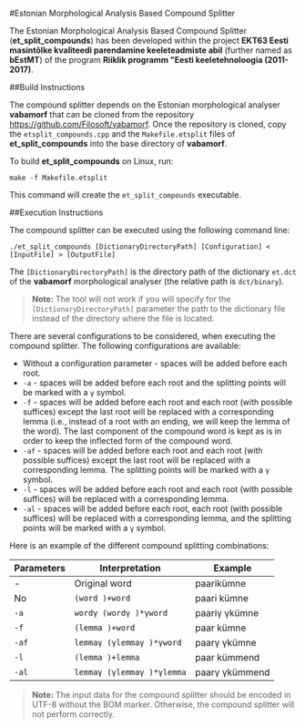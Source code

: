 #Estonian Morphological Analysis Based Compound Splitter

The Estonian Morphological Analysis Based Compound Splitter (**et_split_compounds**) has been developed within the project **EKT63 Eesti masintõlke kvaliteedi parendamine keeleteadmiste abil** (further named as **bEstMT**) of the program **Riiklik programm "Eesti keeletehnoloogia (2011-2017)**.

##Build Instructions

The compound splitter depends on the Estonian morphological analyser **vabamorf** that can be cloned from the repository https://github.com/Filosoft/vabamorf. Once the repository is cloned, copy the `etsplit_compounds.cpp` and the `Makefile.etsplit` files of **et_split_compounds** into the base directory of **vabamorf**.

To build **et_split_compounds** on Linux, run:
```
make -f Makefile.etsplit
```
This command will create the `et_split_compounds` executable.

##Execution Instructions

The compound splitter can be executed using the following command line:

```
./et_split_compounds [DictionaryDirectoryPath] [Configuration] < [InputFile] > [OutputFile]
```

The `[DictionaryDirectoryPath]` is the directory path of the dictionary `et.dct` of the **vabamorf** morphological analyser (the relative path is `dct/binary`).

> **Note:**
> The tool will not work if you will specify for the `[DictionaryDirectoryPath]` parameter the path to the dictionary file instead of the directory where the file is located.

There are several configurations to be considered, when executing the compound splitter. The following configurations are available:

- Without a configuration parameter - spaces will be added before each root.
- `-a` - spaces will be added before each root and the splitting points will be marked with a `γ` symbol.
- `-f` - spaces will be added before each root and each root (with possible suffices) except the last root will be replaced with a corresponding lemma (i.e., instead of a root with an ending, we will keep the lemma of the word). The last component of the compound word is kept as is in order to keep the inflected form of the compound word.
- `-af` - spaces will be added before each root and each root (with possible suffices) except the last root will be replaced with a corresponding lemma. The splitting points will be marked with a `γ` symbol.
- `-l` - spaces will be added before each root and each root (with possible suffices) will be replaced with a corresponding lemma.
- `-al` - spaces will be added before each root, each root (with possible suffices) will be replaced with a corresponding lemma, and the splitting points will be marked with a `γ` symbol.

Here is an example of the different compound splitting combinations:

| Parameters | Interpretation             | Example        |
| ---------- | -------------------------- | -------------- |
| \-         | Original word              | paarikümne     |
| No         | `(word )+word`             | paari kümne    |
| `-a`       | `wordγ (wordγ )*γword`     | paariγ γkümne  |
| `-f`       | `(lemma )+word`            | paar kümne     |
| `-af`      | `lemmaγ (γlemmaγ )*γword`  | paarγ γkümne   |
| `-l`       | `(lemma )+lemma`           | paar kümmend   |
| `-al`      | `lemmaγ (γlemmaγ )*γlemma` | paarγ γkümmend |

> **Note:**
> The input data for the compound splitter should be encoded in UTF-8 without the BOM marker. Otherwise, the compound splitter will not perform correctly.

